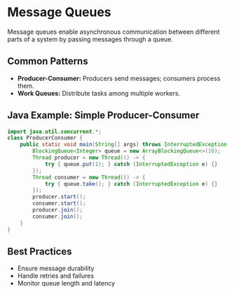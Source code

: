 # Message Queues

Message queues enable asynchronous communication between different parts of a system by passing messages through a queue.

## Common Patterns
- **Producer-Consumer:** Producers send messages; consumers process them.
- **Work Queues:** Distribute tasks among multiple workers.

## Java Example: Simple Producer-Consumer
```java
import java.util.concurrent.*;
class ProducerConsumer {
    public static void main(String[] args) throws InterruptedException {
        BlockingQueue<Integer> queue = new ArrayBlockingQueue<>(10);
        Thread producer = new Thread(() -> {
            try { queue.put(1); } catch (InterruptedException e) {}
        });
        Thread consumer = new Thread(() -> {
            try { queue.take(); } catch (InterruptedException e) {}
        });
        producer.start();
        consumer.start();
        producer.join();
        consumer.join();
    }
}
```

## Best Practices
- Ensure message durability
- Handle retries and failures
- Monitor queue length and latency 